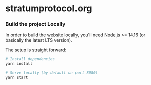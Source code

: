 # stratumprotocol.org

### Build the project Locally

In order to build the website locally, you'll need [Node.js](https://nodejs.org/) >= 14.16 (or basically the latest LTS version).

The setup is straight forward:

```bash
# Install dependencies
yarn install

# Serve locally (by default on port 8080)
yarn start
```

